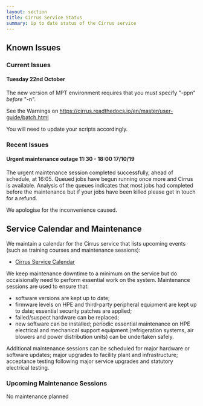 ```yaml
---
layout: section
title: Cirrus Service Status
summary: Up to date status of the Cirrus service
---
```


## Known Issues

### Current Issues

#### Tuesday 22nd October

The new version of MPT environment requires that you must specify "-ppn" *before* "-n".

See the Warnings on https://cirrus.readthedocs.io/en/master/user-guide/batch.html

You will need to update your scripts accordingly.

### Recent Issues

#### Urgent maintenance outage 11:30 - 18:00 17/10/19 ####

The urgent maintenance session completed successfully, ahead of schedule, at 16:05.
Queued jobs have begun running once more and Cirrus is available.
Analysis of the queues indicates that most jobs had completed before the maintenance but if your jobs have been killed please get in touch for a refund.

We apologise for the inconvenience caused.

## Service Calendar and Maintenance

We maintain a calendar for the Cirrus service that lists upcoming events (such
as training courses and maintenance sessions):

- [Cirrus Service Calendar](calendar.html)

We keep maintenance downtime to a minimum on the service but do occaisionally
need to perform essential work on the system. Maintenance sessions are used to 
ensure that:

* software versions are kept up to date;
* firmware levels on HPE and third-party peripheral equipment are kept up to date;
essential security patches are applied;
* failed/suspect hardware can be replaced;
* new software can be installed;
periodic essential maintenance on HPE electrical and mechanical support equipment (refrigeration systems, air blowers and power distribution units) can be undertaken safely.

Additional maintenance sessions can be scheduled for major hardware or software updates; major upgrades to facility plant and infrastructure; acceptance testing following major service upgrades and statutory electrical testing.

### Upcoming Maintenance Sessions

No maintenance planned





